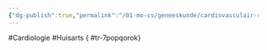 ```yaml
---
{"dg-publish":true,"permalink":"/01-mo-cs/geneeskunde/cardiovasculair-risico/","noteIcon":"","created":"2024-12-04T20:26:03.756+01:00","updated":"2024-12-29T13:58:43.662+01:00"}
---
```


#Cardiologie #Huisarts
{ #tr-7popqorok}
